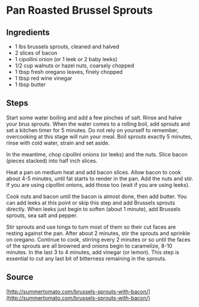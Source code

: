 # Pan Roasted Brussel Sprouts

## Ingredients
- 1 lbs brussels sprouts, cleaned and halved
- 2 slices of bacon
- 1 cipollini onion (or 1 leek or 2 baby leeks)
- 1/2 cup walnuts or hazel nuts, coarsely chopped
- 1 tbsp fresh oregano leaves, finely chopped
- 1 tbsp red wine vinegar
- 1 tbsp butter

## Steps
Start some water boiling and add a few pinches of salt.
Rinse and halve your brus sprouts.
When the water comes to a rolling boil, add sprouts and set a kitchen timer for 5 minutes.
Do not rely on yourself to remember, overcooking at this stage will ruin your meal.
Boil sprouts exactly 5 minutes, rinse with cold water, strain and set aside.

In the meantime, chop cipollini onions (or leeks) and the nuts.
Slice bacon (pieces stacked) into half inch slices.

Heat a pan on medium heat and add bacon slices.
Allow bacon to cook about 4-5 minutes, until fat starts to render in the pan.
Add the nuts and stir.
If you are using cipollini onions, add those too (wait if you are using leeks).

Cook nuts and bacon until the bacon is almost done, then add butter.
You can add leeks at this point or skip this step and add Brussels sprouts directly.
When leeks just begin to soften (about 1 minute), add Brussels sprouts, sea salt and pepper.

Stir sprouts and use tongs to turn most of them so their cut faces are resting against the pan.
After about 2 minutes, stir the sprouts and sprinkle on oregano.
Continue to cook, stirring every 2 minutes or so until the faces of the sprouts are all browned and onions begin to caramelize, 8-10 minutes.
In the last 3 to 4 minutes, add vinegar (or lemon).
This step is essential to cut any last bit of bitterness remaining in the sprouts.

## Source
[http://summertomato.com/brussels-sprouts-with-bacon/](http://summertomato.com/brussels-sprouts-with-bacon/)

